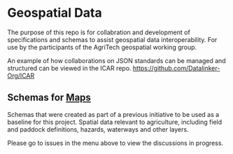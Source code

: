 # Geospatial Data

The purpose of this repo is for collabration and development of specifications and schemas to assist geospatial data interoperability.
For use by the participants of the AgriTech geospatial working group.

An example of how collaborations on JSON standards can be managed and structured can be viewed in the ICAR repo.
https://github.com/Datalinker-Org/ICAR

## Schemas for [Maps](Maps/README.MD)

Schemas that were created as part of a previous initiative to be used as a baseline for this project.
Spatial data relevant to agriculture, including field and paddock definitions, hazards, waterways and other layers.

Please go to issues in the menu above to view the discussions in progress.
